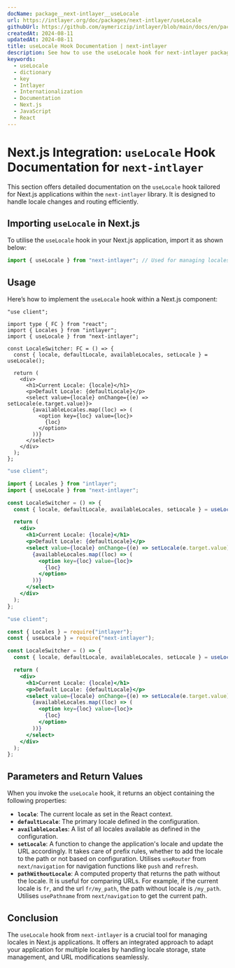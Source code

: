 ```yaml
---
docName: package__next-intlayer__useLocale
url: https://intlayer.org/doc/packages/next-intlayer/useLocale
githubUrl: https://github.com/aymericzip/intlayer/blob/main/docs/en/packages/next-intlayer/useLocale.md
createdAt: 2024-08-11
updatedAt: 2024-08-11
title: useLocale Hook Documentation | next-intlayer
description: See how to use the useLocale hook for next-intlayer package
keywords:
  - useLocale
  - dictionary
  - key
  - Intlayer
  - Internationalization
  - Documentation
  - Next.js
  - JavaScript
  - React
---
```


# Next.js Integration: `useLocale` Hook Documentation for `next-intlayer`

This section offers detailed documentation on the `useLocale` hook tailored for Next.js applications within the `next-intlayer` library. It is designed to handle locale changes and routing efficiently.

## Importing `useLocale` in Next.js

To utilise the `useLocale` hook in your Next.js application, import it as shown below:

```javascript
import { useLocale } from "next-intlayer"; // Used for managing locales and routing in Next.js
```

## Usage

Here’s how to implement the `useLocale` hook within a Next.js component:

```tsx fileName="src/components/LocaleSwitcher.tsx" codeFormat="typescript"
"use client";

import type { FC } from "react";
import { Locales } from "intlayer";
import { useLocale } from "next-intlayer";

const LocaleSwitcher: FC = () => {
  const { locale, defaultLocale, availableLocales, setLocale } = useLocale();

  return (
    <div>
      <h1>Current Locale: {locale}</h1>
      <p>Default Locale: {defaultLocale}</p>
      <select value={locale} onChange={(e) => setLocale(e.target.value)}>
        {availableLocales.map((loc) => (
          <option key={loc} value={loc}>
            {loc}
          </option>
        ))}
      </select>
    </div>
  );
};
```

```jsx fileName="src/components/LocaleSwitcher.mjx" codeFormat="esm"
"use client";

import { Locales } from "intlayer";
import { useLocale } from "next-intlayer";

const LocaleSwitcher = () => {
  const { locale, defaultLocale, availableLocales, setLocale } = useLocale();

  return (
    <div>
      <h1>Current Locale: {locale}</h1>
      <p>Default Locale: {defaultLocale}</p>
      <select value={locale} onChange={(e) => setLocale(e.target.value)}>
        {availableLocales.map((loc) => (
          <option key={loc} value={loc}>
            {loc}
          </option>
        ))}
      </select>
    </div>
  );
};
```

```jsx fileName="src/components/LocaleSwitcher.csx" codeFormat="commonjs"
"use client";

const { Locales } = require("intlayer");
const { useLocale } = require("next-intlayer");

const LocaleSwitcher = () => {
  const { locale, defaultLocale, availableLocales, setLocale } = useLocale();

  return (
    <div>
      <h1>Current Locale: {locale}</h1>
      <p>Default Locale: {defaultLocale}</p>
      <select value={locale} onChange={(e) => setLocale(e.target.value)}>
        {availableLocales.map((loc) => (
          <option key={loc} value={loc}>
            {loc}
          </option>
        ))}
      </select>
    </div>
  );
};
```

## Parameters and Return Values

When you invoke the `useLocale` hook, it returns an object containing the following properties:

- **`locale`**: The current locale as set in the React context.
- **`defaultLocale`**: The primary locale defined in the configuration.
- **`availableLocales`**: A list of all locales available as defined in the configuration.
- **`setLocale`**: A function to change the application's locale and update the URL accordingly. It takes care of prefix rules, whether to add the locale to the path or not based on configuration. Utilises `useRouter` from `next/navigation` for navigation functions like `push` and `refresh`.
- **`pathWithoutLocale`**: A computed property that returns the path without the locale. It is useful for comparing URLs. For example, if the current locale is `fr`, and the url `fr/my_path`, the path without locale is `/my_path`. Utilises `usePathname` from `next/navigation` to get the current path.

## Conclusion

The `useLocale` hook from `next-intlayer` is a crucial tool for managing locales in Next.js applications. It offers an integrated approach to adapt your application for multiple locales by handling locale storage, state management, and URL modifications seamlessly.
